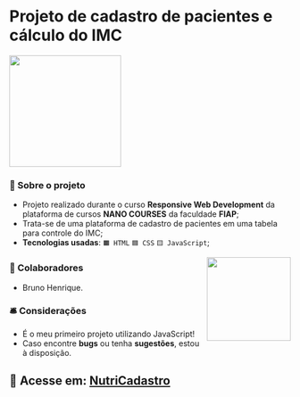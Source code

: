 # Projeto de cadastro de pacientes e cálculo do IMC

<img width="200" src="https://github.com/bhS1lva/Projeto-Cadastro-Nutricionista/assets/101880543/6b456c71-fe32-4be9-a28e-042245bca93a"></img>

### 📝 Sobre o projeto

* Projeto realizado durante o curso <strong>Responsive Web Development</strong> da plataforma de cursos <strong>NANO COURSES</strong> da faculdade <strong>FIAP</strong>;
* Trata-se de uma plataforma de cadastro de pacientes em uma tabela para controle do IMC;
* <strong>Tecnologias usadas</strong>: `🟧 HTML` `🟦 CSS` `🟨 JavaScript`;

<img align="right" width="150" src="https://media.discordapp.net/attachments/1012493604599631875/1030311689603780689/coracaoGIF.gif">

### 👥 Colaboradores

* Bruno Henrique.

### 🛎 Considerações

* É o meu primeiro projeto utilizando JavaScript!
* Caso encontre <strong>bugs</strong> ou tenha <strong>sugestões</strong>, estou à disposição.

## 🔗 Acesse em: <a href="https://bhs1lva.github.io/Projeto-Cadastro-Nutricionista/">NutriCadastro</a>
